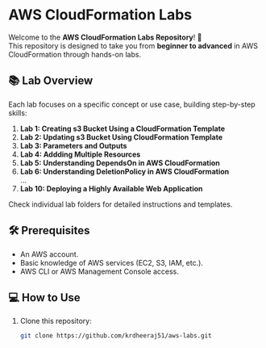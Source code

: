 # AWS CloudFormation Labs

Welcome to the **AWS CloudFormation Labs Repository**! 🚀  
This repository is designed to take you from **beginner to advanced** in AWS CloudFormation through hands-on labs.

## 📚 Lab Overview
Each lab focuses on a specific concept or use case, building step-by-step skills:
1. **Lab 1: Creating s3 Bucket Using a CloudFormation Template**  
2. **Lab 2: Updating s3 Bucket Using CloudFormation Template**  
3. **Lab 3: Parameters and Outputs**  
4. **Lab 4: Addding Multiple Resources**  
5. **Lab 5: Understanding DependsOn in AWS CloudFormation**
6. **Lab 6: Understanding DeletionPolicy in AWS CloudFormation**  
...  
10. **Lab 10: Deploying a Highly Available Web Application**

Check individual lab folders for detailed instructions and templates.

## 🛠️ Prerequisites
- An AWS account.
- Basic knowledge of AWS services (EC2, S3, IAM, etc.).
- AWS CLI or AWS Management Console access.

## 💻 How to Use
1. Clone this repository:  
   ```bash
   git clone https://github.com/krdheeraj51/aws-labs.git
